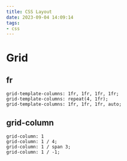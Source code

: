 ```yaml
---
title: CSS Layout
date: 2023-09-04 14:09:14
tags:
- css
---
```


# Grid

## fr

```
grid-template-columns: 1fr, 1fr, 1fr, 1fr;
grid-template-columns: repeat(4, 1fr);
grid-template-columns: 1fr, 1fr, 1fr, auto;
```

## grid-column

```
grid-column: 1
grid-column: 1 / 4;
grid-column: 1 / span 3;
grid-column: 1 / -1;
```
